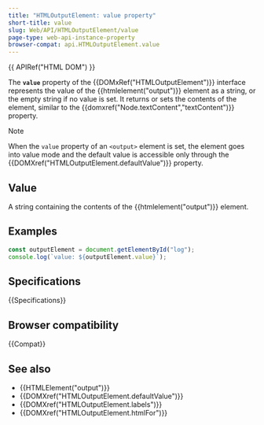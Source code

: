 ```yaml
---
title: "HTMLOutputElement: value property"
short-title: value
slug: Web/API/HTMLOutputElement/value
page-type: web-api-instance-property
browser-compat: api.HTMLOutputElement.value
---
```


{{ APIRef("HTML DOM") }}

The **`value`** property of the {{DOMxRef("HTMLOutputElement")}} interface represents the value of the {{htmlelement("output")}} element as a string, or the empty string if no value is set. It returns or sets the contents of the element, similar to the {{domxref("Node.textContent","textContent")}} property.

> [!NOTE]
> When the `value` property of an `<output>` element is set, the element goes into value mode and the default value is accessible only through the {{DOMXref("HTMLOutputElement.defaultValue")}} property.

## Value

A string containing the contents of the {{htmlelement("output")}} element.

## Examples

```js
const outputElement = document.getElementById("log");
console.log(`value: ${outputElement.value}`);
```

## Specifications

{{Specifications}}

## Browser compatibility

{{Compat}}

## See also

- {{HTMLElement("output")}}
- {{DOMXref("HTMLOutputElement.defaultValue")}}
- {{DOMXref("HTMLOutputElement.labels")}}
- {{DOMXref("HTMLOutputElement.htmlFor")}}
